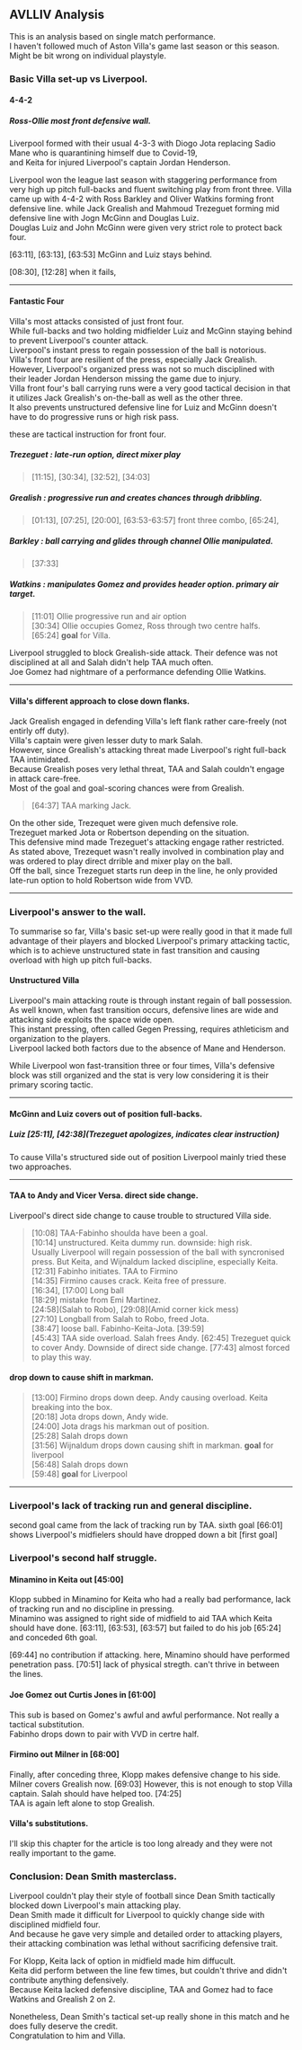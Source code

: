 ## AVLLIV Analysis
This is an analysis based on single match performance.  
I haven't followed much of Aston Villa's game last season or this season.  
Might be bit wrong on individual playstyle.  

### Basic Villa set-up vs Liverpool. 
#### 4-4-2
##### Ross-Ollie most front defensive wall.

Liverpool formed with their usual 4-3-3 with Diogo Jota replacing Sadio Mane who is quarantining himself due to Covid-19,  
and Keita for injured Liverpool's captain Jordan Henderson. 

Liverpool won the league last season with staggering performance from very high up pitch full-backs and fluent switching play from front three. 
Villa came up with 4-4-2 with Ross Barkley and Oliver Watkins forming front defensive line. while Jack Grealish and Mahmoud Trezeguet forming mid defensive line with Jogn McGinn and Douglas Luiz.  
Douglas Luiz and John McGinn were given very strict role to protect back four.  

[63:11], [63:13], [63:53] McGinn and Luiz stays behind.

[08:30], [12:28] when it fails, 

-----
#### Fantastic Four
Villa's most attacks consisted of just front four.  
While full-backs and two holding midfielder Luiz and McGinn staying behind to prevent Liverpool's counter attack.  
Liverpool's instant press to regain possession of the ball is notorious.  
Villa's front four are resilient of the press, especially Jack Grealish.  
However, Liverpool's organized press was not so much disciplined with their leader Jordan Henderson missing the game due to injury.  
Villa front four's ball carrying runs were a very good tactical decision in that it utilizes Jack Grealish's on-the-ball as well as the other three.  
It also prevents unstructured defensive line for Luiz and McGinn doesn't have to do progressive runs or high risk pass.  

these are tactical instruction for front four.  

##### Trezeguet : late-run option, direct mixer play
> [11:15], [30:34], [32:52], [34:03]
##### Grealish : progressive run and creates chances through dribbling.
> [01:13], [07:25], [20:00], [63:53-63:57] front three combo, [65:24], 
##### Barkley : ball carrying and glides through channel Ollie manipulated.
> [37:33]
##### Watkins : manipulates Gomez and provides header option. primary air target. 
> [11:01] Ollie progressive run and air option  
> [30:34] Ollie occupies Gomez, Ross through two centre halfs.  
> [65:24] **goal** for Villa. 

Liverpool struggled to block Grealish-side attack. Their defence was not disciplined at all and Salah didn't help TAA much often.  
Joe Gomez had nightmare of a performance defending Ollie Watkins. 

-----
#### Villa's different approach to close down flanks. 
  Jack Grealish engaged in defending Villa's left flank rather care-freely (not entirly off duty).  
  Villa's captain were given lesser duty to mark Salah.  
  However, since Grealish's attacking threat made Liverpool's right full-back TAA intimidated.  
  Because Grealish poses very lethal threat, TAA and Salah couldn't engage in attack care-free.  
  Most of the goal and goal-scoring chances were from Grealish.  
  > [64:37] TAA marking Jack.
  
  On the other side, Trezequet were given much defensive role.  
  Trezeguet marked Jota or Robertson depending on the situation.  
  This defensive mind made Trezeguet's attacking engage rather restricted.  
  As stated above, Trezequet wasn't really involved in combination play and was ordered to play direct drrible and mixer play on the ball.  
  Off the ball, since Trezeguet starts run deep in the line, he only provided late-run option to hold Robertson wide from VVD. 
    
-----
### Liverpool's answer to the wall.

To summarise so far, Villa's basic set-up were really good in that it made full advantage of their players and blocked Liverpool's primary attacking tactic, which is to achieve unstructured state in fast transition and causing overload with high up pitch full-backs. 

#### Unstructured Villa

Liverpool's main attacking route is through instant regain of ball possession.  
As well known, when fast transition occurs, defensive lines are wide and attacking side exploits the space wide open.  
This instant pressing, often called Gegen Pressing, requires athleticism and organization to the players.  
Liverpool lacked both factors due to the absence of Mane and Henderson.  

While Liverpool won fast-transition three or four times, Villa's defensive block was still organized and the stat is very low considering it is their primary scoring tactic. 

-----

#### McGinn and Luiz covers out of position full-backs. 
##### Luiz [25:11], [42:38](Trezeguet apologizes, indicates clear instruction)

To cause Villa's structured side out of position Liverpool mainly tried these two approaches. 

-----
#### TAA to Andy and Vicer Versa. direct side change. 
  Liverpool's direct side change to cause trouble to structured Villa side.
  > [10:08] TAA-Fabinho shoulda have been a goal.   
  > [10:14] unstructured. Keita dummy run. downside: high risk.  
  > Usually Liverpool will regain possession of the ball with syncronised press.
  > But Keita, and Wijnaldum lacked discipline, especially Keita.  
  > [12:31] Fabinho initiates. TAA to Firmino  
  > [14:35] Firmino causes crack. Keita free of pressure.  
  > [16:34], [17:00] Long ball   
  > [18:29] mistake from Emi Martinez.  
  > [24:58](Salah to Robo), [29:08](Amid corner kick mess)  
  > [27:10] Longball from Salah to Robo, freed Jota.  
  > [38:47] loose ball. Fabinho-Keita-Jota.
  > [39:59]  
  > [45:43] TAA side overload. Salah frees Andy.
  > [62:45] Trezeguet quick to cover Andy. Downside of direct side change. 
  > [77:43] almost forced to play this way. 
 
#### drop down to cause shift in markman.
  > [13:00] Firmino drops down deep. Andy causing overload. Keita breaking into the box.  
  > [20:18] Jota drops down, Andy wide.  
  > [24:00] Jota drags his markman out of position.  
  > [25:28] Salah drops down  
  > [31:56] Wijnaldum drops down causing shift in markman. **goal** for liverpool  
  > [56:48] Salah drops down  
  > [59:48] **goal** for Liverpool
  
-----

### Liverpool's lack of tracking run and general discipline. 
  second goal came from the lack of tracking run by TAA. sixth goal [66:01] shows Liverpool's midfielers should have dropped down a bit 
  [first goal]
  
### Liverpool's second half struggle. 
#### Minamino in Keita out [45:00]
Klopp subbed in Minamino for Keita who had a really bad performance, lack of tracking run and no discipline in pressing.  
Minamino was assigned to right side of midfield to aid TAA which Keita should have done. [63:11], [63:53], [63:57]
but failed to do his job [65:24] and conceded 6th goal.  

[69:44] no contribution if attacking. here, Minamino should have performed penetration pass. 
[70:51] lack of physical stregth. can't thrive in between the lines. 

#### Joe Gomez out Curtis Jones in [61:00]
This sub is based on Gomez's awful and awful performance. Not really a tactical substitution.  
Fabinho drops down to pair with VVD in certre half. 

#### Firmino out Milner in [68:00]
Finally, after conceding three, Klopp makes defensive change to his side. Milner covers Grealish now. [69:03]
However, this is not enough to stop Villa captain. Salah should have helped too. [74:25]  
TAA is again left alone to stop Grealish. 

#### Villa's substitutions.
I'll skip this chapter for the article is too long already and they were not really important to the game.


### Conclusion: Dean Smith masterclass.

Liverpool couldn't play their style of football since Dean Smith tactically blocked down Liverpool's main attacking play.  
Dean Smith made it difficult for Liverpool to quickly change side with disciplined midfield four.  
And because he gave very simple and detailed order to attacking players, their attacking combination was lethal without sacrificing defensive trait.  

For Klopp, Keita lack of option in midfield made him diffucult.  
Keita did perform between the line few times, but couldn't thrive and didn't contribute anything defensively.  
Because Keita lacked defensive discipline, TAA and Gomez had to face Watkins and Grealish 2 on 2.  

Nonetheless, Dean Smith's tactical set-up really shone in this match and he does fully deserve the credit.  
Congratulation to him and Villa.  
